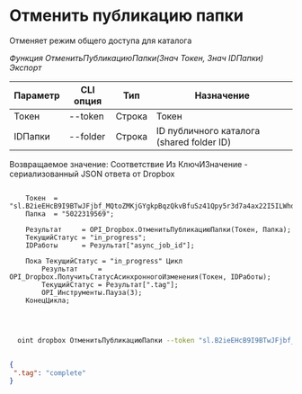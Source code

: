 ﻿---
sidebar_position: 2
---

# Отменить публикацию папки
 Отменяет режим общего доступа для каталога


*Функция ОтменитьПубликациюПапки(Знач Токен, Знач IDПапки) Экспорт*

  | Параметр | CLI опция | Тип | Назначение |
  |-|-|-|-|
  | Токен | --token | Строка | Токен |
  | IDПапки | --folder | Строка | ID публичного каталога (shared folder ID) |

  
  Возвращаемое значение:   Соответствие Из КлючИЗначение - сериализованный JSON ответа от Dropbox

```bsl title="Пример кода"
	
    Токен  = "sl.B2ieEHcB9I9BTwJFjbf_MQtoZMKjGYgkpBqzQkvBfuSz41Qpy5r3d7a4ax22I5ILWhd9KLbN5L...";
    Папка  = "5022319569";
 
    Результат     = OPI_Dropbox.ОтменитьПубликациюПапки(Токен, Папка);
    ТекущийСтатус = "in_progress";
    IDРаботы      = Результат["async_job_id"];
    
    Пока ТекущийСтатус = "in_progress" Цикл
        Результат     = OPI_Dropbox.ПолучитьСтатусАсинхронногоИзменения(Токен, IDРаботы);
        ТекущийСтатус = Результат[".tag"];
        OPI_Инструменты.Пауза(3);
    КонецЦикла;

	
```

```sh title="Пример команды CLI"
    
  oint dropbox ОтменитьПубликациюПапки --token "sl.B2ieEHcB9I9BTwJFjbf_MQtoZMKjGYgkpBqzQkvBfuSz41Qpy5r3d7a4ax22I5ILWhd9KLbN5L..." --folder %folder%

```


```json title="Результат"

{
 ".tag": "complete"
}

```
